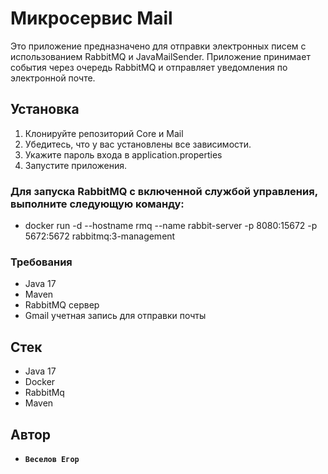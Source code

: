 #  Микросервис Mail
Это приложение предназначено для отправки электронных писем с использованием RabbitMQ и JavaMailSender. Приложение принимает события через очередь RabbitMQ и отправляет уведомления по электронной почте.

## Установка

1. Клонируйте репозиторий Core и Mail
2. Убедитесь, что у вас установлены все зависимости.
3. Укажите пароль входа в application.properties
4. Запустите приложения.

### Для запуска RabbitMQ с включенной службой управления, выполните следующую команду:

- docker run -d --hostname rmq --name rabbit-server -p 8080:15672 -p 5672:5672 rabbitmq:3-management

### Требования

- Java 17
- Maven
- RabbitMQ сервер
- Gmail учетная запись для отправки почты

## Стек

- Java 17
- Docker
- RabbitMq
- Maven

## Автор

- **`Веселов Егор`**